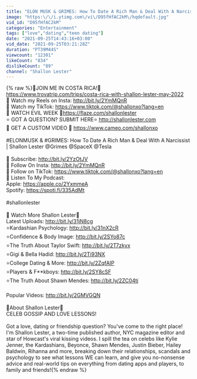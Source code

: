```yaml
---
title: "ELON MUSK & GRIMES: How To Date A Rich Man & Deal With A Narcissist | Shallon Lester"
image: "https:\/\/i.ytimg.com\/vi\/D95fHfAC2kM\/hqdefault.jpg"
vid_id: "D95fHfAC2kM"
categories: "Entertainment"
tags: ["love","dating","teen dating"]
date: "2021-09-25T14:43:16+03:00"
vid_date: "2021-09-25T03:21:28Z"
duration: "PT39M44S"
viewcount: "12301"
likeCount: "834"
dislikeCount: "89"
channel: "Shallon Lester"
---
```

{% raw %}🐠JOIN ME IN COSTA RICA!🐠<br /><a rel="nofollow" target="blank" href="https://www.trovatrip.com/trips/costa-rica-with-shallon-lester-may-2022">https://www.trovatrip.com/trips/costa-rica-with-shallon-lester-may-2022</a><br />💜 Watch my Reels on Insta: <a rel="nofollow" target="blank" href="http://bit.ly/2YmMQnR">http://bit.ly/2YmMQnR</a><br />💜 Watch my TikTok: <a rel="nofollow" target="blank" href="https://www.tiktok.com/@shallonxo?lang=en">https://www.tiktok.com/@shallonxo?lang=en</a><br />🖤 WATCH EVIL WEEK 🖤<a rel="nofollow" target="blank" href="https://flaze.com/shallonlester">https://flaze.com/shallonlester</a><br />⭐ GOT A QUESTION? SUBMIT HERE⭐ <a rel="nofollow" target="blank" href="http://shallonlester.com">http://shallonlester.com</a><br />💋 GET A CUSTOM VIDEO 💋 <a rel="nofollow" target="blank" href="https://www.cameo.com/shallonxo">https://www.cameo.com/shallonxo</a><br /><br />#ELONMUSK &amp; #GRIMES: How To Date A Rich Man &amp; Deal With A Narcissist | Shallon Lester @Grimes @SpaceX @Tesla <br /><br />💜 Subscribe: <a rel="nofollow" target="blank" href="http://bit.ly/2YzOtJV">http://bit.ly/2YzOtJV</a>  <br />💜 Follow On Insta: <a rel="nofollow" target="blank" href="http://bit.ly/2YmMQnR">http://bit.ly/2YmMQnR</a><br />💜 Follow on TikTok: <a rel="nofollow" target="blank" href="https://www.tiktok.com/@shallonxo?lang=en">https://www.tiktok.com/@shallonxo?lang=en</a><br />💜 Listen To My Podcast: <br />     Apple: <a rel="nofollow" target="blank" href="https://apple.co/2YxmmeA">https://apple.co/2YxmmeA</a><br />     Spotify: <a rel="nofollow" target="blank" href="https://spoti.fi/335AdMt">https://spoti.fi/335AdMt</a><br /><br />#shallonlester<br /><br />💜 Watch More Shallon Lester💜<br />Latest Uploads: <a rel="nofollow" target="blank" href="http://bit.ly/31jN8cg">http://bit.ly/31jN8cg</a><br />⭐Kardashian Psychology:  <a rel="nofollow" target="blank" href="http://bit.ly/31nX2cR">http://bit.ly/31nX2cR</a><br />⭐Confidence &amp; Body Image: <a rel="nofollow" target="blank" href="http://bit.ly/2SYo87c">http://bit.ly/2SYo87c</a><br />⭐The Truth About Taylor Swift: <a rel="nofollow" target="blank" href="http://bit.ly/2T7zkyx">http://bit.ly/2T7zkyx</a><br />⭐Gigi &amp; Bella Hadid: <a rel="nofollow" target="blank" href="http://bit.ly/2Ti93NX">http://bit.ly/2Ti93NX</a><br />⭐College Dating &amp; More: <a rel="nofollow" target="blank" href="http://bit.ly/2ZqfAIP">http://bit.ly/2ZqfAIP</a><br />⭐Players &amp; F**kboys: <a rel="nofollow" target="blank" href="http://bit.ly/2SY8cSF">http://bit.ly/2SY8cSF</a><br />⭐The Truth About Shawn Mendes: <a rel="nofollow" target="blank" href="http://bit.ly/2ZC04ti">http://bit.ly/2ZC04ti</a><br /><br />Popular Videos: <a rel="nofollow" target="blank" href="http://bit.ly/2GMVGQN">http://bit.ly/2GMVGQN</a><br /> <br />💜About Shallon Lester💜<br />CELEB GOSSIP AND LOVE LESSONS! <br /><br />Got a love, dating or friendship question? You've come to the right place! I'm Shallon Lester, a two-time published author, NYC magazine editor and star of Howcast's viral kissing videos. I spill the tea on celebs like Kylie Jenner, the Kardashians, Beyonce, Shawn Mendes, Justin Bieber, Hailey Baldwin, Rihanna and more, breaking down their relationships, scandals and psychology to see what lessons WE can learn, and give you no-nonsense advice and real-world tips on everything from dating apps and players, to family and friends!{% endraw %}
